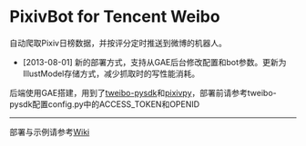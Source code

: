 # PixivBot for Tencent Weibo

自动爬取Pixiv日榜数据，并按评分定时推送到微博的机器人。

* [2013-08-01] 新的部署方式，支持从GAE后台修改配置和bot参数。更新为IllustModel存储方式，减少抓取时的写性能消耗。

后端使用GAE搭建，用到了[tweibo-pysdk](https://github.com/upbit/tweibo-pysdk)和[pixivpy](https://github.com/upbit/pixivpy)，部署前请参考tweibo-pysdk配置config.py中的ACCESS_TOKEN和OPENID

***
部署与示例请参考[Wiki](https://github.com/upbit/PixivBot/wiki)
